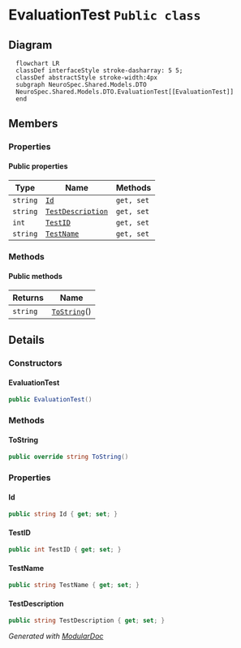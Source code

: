 # EvaluationTest `Public class`

## Diagram
```mermaid
  flowchart LR
  classDef interfaceStyle stroke-dasharray: 5 5;
  classDef abstractStyle stroke-width:4px
  subgraph NeuroSpec.Shared.Models.DTO
  NeuroSpec.Shared.Models.DTO.EvaluationTest[[EvaluationTest]]
  end
```

## Members
### Properties
#### Public  properties
| Type | Name | Methods |
| --- | --- | --- |
| `string` | [`Id`](#id) | `get, set` |
| `string` | [`TestDescription`](#testdescription) | `get, set` |
| `int` | [`TestID`](#testid) | `get, set` |
| `string` | [`TestName`](#testname) | `get, set` |

### Methods
#### Public  methods
| Returns | Name |
| --- | --- |
| `string` | [`ToString`](#tostring)() |

## Details
### Constructors
#### EvaluationTest
```csharp
public EvaluationTest()
```

### Methods
#### ToString
```csharp
public override string ToString()
```

### Properties
#### Id
```csharp
public string Id { get; set; }
```

#### TestID
```csharp
public int TestID { get; set; }
```

#### TestName
```csharp
public string TestName { get; set; }
```

#### TestDescription
```csharp
public string TestDescription { get; set; }
```

*Generated with* [*ModularDoc*](https://github.com/hailstorm75/ModularDoc)

